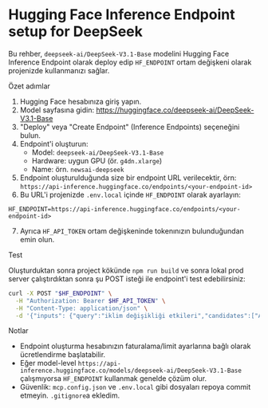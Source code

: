 # Hugging Face Inference Endpoint setup for DeepSeek

Bu rehber, `deepseek-ai/DeepSeek-V3.1-Base` modelini Hugging Face Inference Endpoint olarak deploy edip `HF_ENDPOINT` ortam değişkeni olarak projenizde kullanmanızı sağlar.

Özet adımlar

1. Hugging Face hesabınıza giriş yapın.
2. Model sayfasına gidin: https://huggingface.co/deepseek-ai/DeepSeek-V3.1-Base
3. "Deploy" veya "Create Endpoint" (Inference Endpoints) seçeneğini bulun.
4. Endpoint'i oluşturun:
   - Model: `deepseek-ai/DeepSeek-V3.1-Base`
   - Hardware: uygun GPU (ör. `g4dn.xlarge`)
   - Name: örn. `newsai-deepseek`
5. Endpoint oluşturulduğunda size bir endpoint URL verilecektir, örn:
   `https://api-inference.huggingface.co/endpoints/<your-endpoint-id>`
6. Bu URL'i projenizde `.env.local` içinde `HF_ENDPOINT` olarak ayarlayın:

```
HF_ENDPOINT=https://api-inference.huggingface.co/endpoints/<your-endpoint-id>
```

7. Ayrıca `HF_API_TOKEN` ortam değişkeninde tokenınızın bulunduğundan emin olun.

Test

Oluşturduktan sonra project kökünde `npm run build` ve sonra lokal prod server çalıştırdıktan sonra şu POST isteği ile endpoint'i test edebilirsiniz:

```bash
curl -X POST "$HF_ENDPOINT" \
  -H "Authorization: Bearer $HF_API_TOKEN" \
  -H "Content-Type: application/json" \
  -d '{"inputs": {"query":"iklim değişikliği etkileri","candidates":["AI iklim tahminlerini geliştiriyor","Tarımda AI kullanımı artıyor"]}}'
```

Notlar
- Endpoint oluşturma hesabınızın faturalama/limit ayarlarına bağlı olarak ücretlendirme başlatabilir.
- Eğer model-level `https://api-inference.huggingface.co/models/deepseek-ai/DeepSeek-V3.1-Base` çalışmıyorsa `HF_ENDPOINT` kullanmak genelde çözüm olur.
- Güvenlik: `mcp.config.json` ve `.env.local` gibi dosyaları repoya commit etmeyin. `.gitignore`a ekledim.
